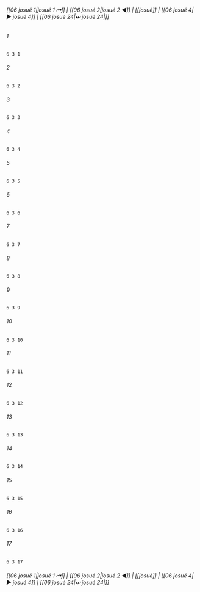 
###### [[06 josué 1|josué 1 ⏮]] | [[06 josué 2|josué 2 ◀]] | [[josué]] | [[06 josué 4|▶ josué 4]] | [[06 josué 24|⏭ josué 24|]]

###### 1
``` verse
6 3 1 
```
###### 2
``` verse
6 3 2 
```
###### 3
``` verse
6 3 3 
```
###### 4
``` verse
6 3 4 
```
###### 5
``` verse
6 3 5 
```
###### 6
``` verse
6 3 6 
```
###### 7
``` verse
6 3 7 
```
###### 8
``` verse
6 3 8 
```
###### 9
``` verse
6 3 9 
```
###### 10
``` verse
6 3 10 
```
###### 11
``` verse
6 3 11 
```
###### 12
``` verse
6 3 12 
```
###### 13
``` verse
6 3 13 
```
###### 14
``` verse
6 3 14 
```
###### 15
``` verse
6 3 15 
```
###### 16
``` verse
6 3 16 
```
###### 17
``` verse
6 3 17 
```

###### [[06 josué 1|josué 1 ⏮]] | [[06 josué 2|josué 2 ◀]] | [[josué]] | [[06 josué 4|▶ josué 4]] | [[06 josué 24|⏭ josué 24|]]

